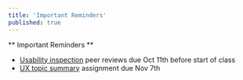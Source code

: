 ```yaml
---
title: 'Important Reminders'
published: true
---
```


** Important Reminders **  
<ul class="fa-ul">
  <li><i class="fa-li fa fa-check"></i><a href="https://canvas.sfu.ca/courses/28233/assignments/175638">Usability inspection</a> peer reviews due Oct 11th before start of class</li>
  <li><i class="fa-li fa fa-check"></i><a href="https://canvas.sfu.ca/courses/28233/assignments/175640">UX topic summary</a> assignment due Nov 7th</li>
</ul>

